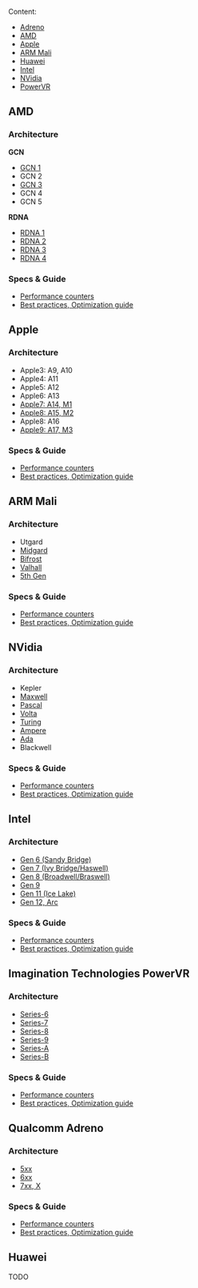 Content:
* [Adreno](#qualcomm-adreno)
* [AMD](#amd)
* [Apple](#apple)
* [ARM Mali](#arm-mali)
* [Huawei](#huawei)
* [Intel](#intel)
* [NVidia](#nvidia)
* [PowerVR](#imagination-technologies-powervr)


## AMD

### Architecture

**GCN**<br/>
* [GCN 1](AMD-GCN1.md)
* GCN 2
* [GCN 3](AMD-GCN3.md)
* GCN 4
* GCN 5

**RDNA**<br/>
* [RDNA 1](AMD-RDNA1.md)
* [RDNA 2](AMD-RDNA2.md)
* [RDNA 3](AMD-RDNA3.md)
* [RDNA 4](AMD-RDNA4.md)

### Specs & Guide

* [Performance counters](AMD_PC.md)
* [Best practices, Optimization guide](AMD_Guide.md)


## Apple

### Architecture

* Apple3: A9, A10
* Apple4: A11
* Apple5: A12
* Apple6: A13
* [Apple7: A14, M1](Apple-M1.md)
* [Apple8: A15, M2](Apple-M2.md)
* Apple8: A16
* [Apple9: A17, M3](Apple-M3.md)

### Specs & Guide

* [Performance counters](Apple_PC.md)
* [Best practices, Optimization guide](Apple_Guide.md)


## ARM Mali

### Architecture

* Utgard
* [Midgard](ARM-Mali-Midgard.md)
* [Bifrost](ARM-Mali-Bifrost.md)
* [Valhall](ARM-Mali-Valhall.md)
* [5th Gen](ARM-Mali-5thGen.md)

### Specs & Guide

* [Performance counters](ARM-Mali_PC.md)
* [Best practices, Optimization guide](ARM-Mali_Guide.md)


## NVidia

### Architecture

* Kepler
* [Maxwell](NVidia-Maxwell.md)
* [Pascal](NVidia-Pascal.md)
* [Volta](NVidia-Volta.md)
* [Turing](NVidia-Turing.md)
* [Ampere](NVidia-Ampere.md)
* [Ada](NVidia-Ada.md)
* Blackwell

### Specs & Guide

* [Performance counters](NVidia_PC.md)
* [Best practices, Optimization guide](NVidia_Guide.md)


## Intel

### Architecture

* [Gen 6 (Sandy Bridge)](Intel-Gen7.md)
* [Gen 7 (Ivy Bridge/Haswell)](Intel-Gen7.md)
* [Gen 8 (Broadwell/Braswell)](Intel-Gen8.md)
* [Gen 9](Intel-Gen9.md)
* [Gen 11 (Ice Lake)](Intel-Gen11.md)
* [Gen 12, Arc](Intel-Gen12.md)

### Specs & Guide

* [Performance counters](Intel_PC.md)
* [Best practices, Optimization guide](Intel_Guide.md)


## Imagination Technologies PowerVR

### Architecture

* [Series-6](PowerVR-Series6.md)
* [Series-7](PowerVR-Series7.md)
* [Series-8](PowerVR-Series8.md)
* [Series-9](PowerVR-Series9.md)
* [Series-A](PowerVR-SeriesA.md)
* [Series-B](PowerVR-SeriesB.md)

### Specs & Guide

* [Performance counters](PowerVR_PC.md)
* [Best practices, Optimization guide](PowerVR_Guide.md)


## Qualcomm Adreno

### Architecture

* [5xx](Adreno-5xx.md)
* [6xx](Adreno-6xx.md)
* [7xx, X](Adreno-7xx.md)

### Specs & Guide

* [Performance counters](Adreno_PC.md)
* [Best practices, Optimization guide](Adreno_Guide.md)


## Huawei

TODO

